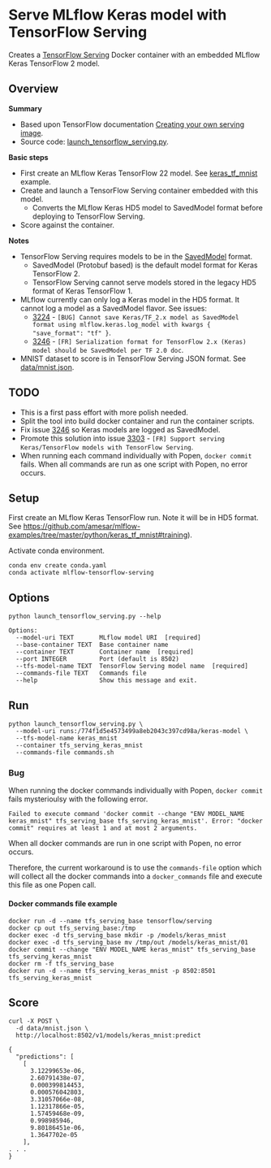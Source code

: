# Serve MLflow Keras model with TensorFlow Serving

Creates a [TensorFlow Serving](https://www.tensorflow.org/tfx/guide/serving) Docker container with an embedded MLflow Keras TensorFlow 2 model.

## Overview

**Summary**
* Based upon TensorFlow documentation [Creating your own serving image](https://www.tensorflow.org/tfx/serving/docker#creating_your_own_serving_image).
* Source code: [launch_tensorflow_serving.py](launch_tensorflow_serving.py).

**Basic steps**
* First create an MLflow Keras TensorFlow 22  model. See [keras_tf_mnist](https://github.com/amesar/mlflow-examples/tree/master/python/keras_tf_mnist#training) example.
* Create and launch a TensorFlow Serving container embedded with this model.
  * Converts the MLflow Keras HD5 model to SavedModel format before deploying to TensorFlow Serving.
* Score against the container.

**Notes**
* TensorFlow Serving requires models to be in the [SavedModel](https://www.tensorflow.org/guide/saved_model) format.
  * SavedModel (Protobuf based) is the default model format for Keras TensorFlow 2.
  * TensorFlow Serving cannot serve models stored in the legacy HD5 format of Keras TensorFlow 1.
* MLflow currently can only log a Keras model in the HD5 format. It cannot log a model as a SavedModel flavor. See issues:
  * [3224](https://github.com/mlflow/mlflow/issues/3224) - `[BUG] Cannot save Keras/TF_2.x model as SavedModel format using mlflow.keras.log_model with kwargs { "save_format": "tf" }`.
  * [3246](https://github.com/mlflow/mlflow/issues/3246) - `[FR] Serialization format for TensorFlow 2.x (Keras) model should be SavedModel per TF 2.0 doc`.
* MNIST dataset to score is in TensorFlow Serving JSON format. See [data/mnist.json](data/mnist.json).



## TODO

* This is a first pass effort with more polish needed.
* Split the tool into build docker container and run the container scripts.
* Fix issue [3246](https://github.com/mlflow/mlflow/issues/3246) so Keras models are logged as SavedModel.
* Promote this solution into issue [3303](https://github.com/mlflow/mlflow/issues/3303) - `[FR] Support serving Keras/TensorFlow models with TensorFlow Serving`.
* When running each command individually with Popen, `docker commit` fails. When all commands are run as one script with Popen, no error occurs.

## Setup

First create an MLflow Keras TensorFlow run. Note it will be in HD5 format.
See https://github.com/amesar/mlflow-examples/tree/master/python/keras_tf_mnist#training).

Activate conda environment.
```
conda env create conda.yaml
conda activate mlflow-tensorflow-serving
```


## Options

```
python launch_tensorflow_serving.py --help
```

```
Options:
  --model-uri TEXT       MLflow model URI  [required]
  --base-container TEXT  Base container name
  --container TEXT       Container name  [required]
  --port INTEGER         Port (default is 8502)
  --tfs-model-name TEXT  TensorFlow Serving model name  [required]
  --commands-file TEXT   Commands file
  --help                 Show this message and exit.
```

## Run
```
python launch_tensorflow_serving.py \
  --model-uri runs:/774f1d5e4573499a8eb2043c397cd98a/keras-model \
  --tfs-model-name keras_mnist
  --container tfs_serving_keras_mnist
  --commands-file commands.sh
```

### Bug

When running the docker commands individually with Popen, `docker commit` fails mysterioulsy with the following error.

```
Failed to execute command 'docker commit --change "ENV MODEL_NAME keras_mnist" tfs_serving_base tfs_serving_keras_mnist'. Error: "docker commit" requires at least 1 and at most 2 arguments.
```

When all docker commands are run in one script with Popen, no error occurs.

Therefore, the current workaround is to use the `commands-file` option which will collect all the docker commands into a `docker_commands` file and execute this file as one Popen call.


#### Docker commands file example
```
docker run -d --name tfs_serving_base tensorflow/serving
docker cp out tfs_serving_base:/tmp
docker exec -d tfs_serving_base mkdir -p /models/keras_mnist
docker exec -d tfs_serving_base mv /tmp/out /models/keras_mnist/01
docker commit --change "ENV MODEL_NAME keras_mnist" tfs_serving_base tfs_serving_keras_mnist
docker rm -f tfs_serving_base
docker run -d --name tfs_serving_keras_mnist -p 8502:8501 tfs_serving_keras_mnist
```

## Score
```
curl -X POST \
  -d data/mnist.json \
  http://localhost:8502/v1/models/keras_mnist:predict
```
```
{
  "predictions": [
    [
      3.12299653e-06,
      2.60791438e-07,
      0.000399814453,
      0.000576042803,
      3.31057066e-08,
      1.12317866e-05,
      1.57459468e-09,
      0.998985946,
      9.80186451e-06,
      1.3647702e-05
    ],
. . .
}
```
